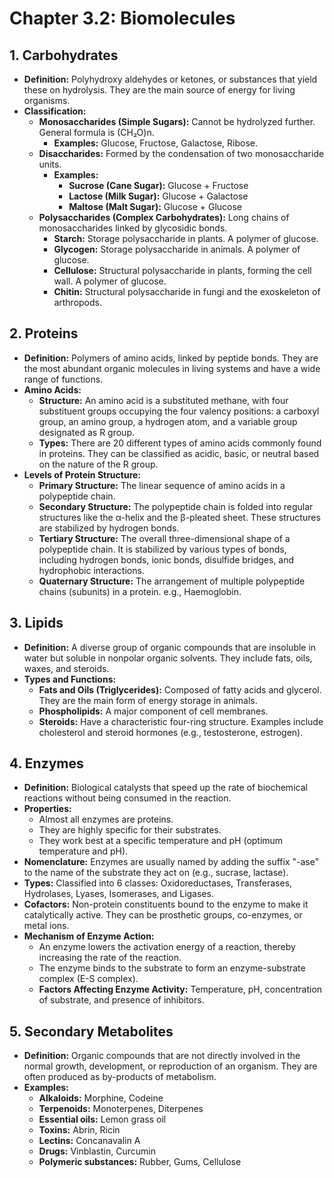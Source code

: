 # Chapter 3.2: Biomolecules

## 1. Carbohydrates
- **Definition:** Polyhydroxy aldehydes or ketones, or substances that yield these on hydrolysis. They are the main source of energy for living organisms.
- **Classification:**
    - **Monosaccharides (Simple Sugars):** Cannot be hydrolyzed further. General formula is (CH₂O)n.
        - **Examples:** Glucose, Fructose, Galactose, Ribose.
    - **Disaccharides:** Formed by the condensation of two monosaccharide units.
        - **Examples:**
            - **Sucrose (Cane Sugar):** Glucose + Fructose
            - **Lactose (Milk Sugar):** Glucose + Galactose
            - **Maltose (Malt Sugar):** Glucose + Glucose
    - **Polysaccharides (Complex Carbohydrates):** Long chains of monosaccharides linked by glycosidic bonds.
        - **Starch:** Storage polysaccharide in plants. A polymer of glucose.
        - **Glycogen:** Storage polysaccharide in animals. A polymer of glucose.
        - **Cellulose:** Structural polysaccharide in plants, forming the cell wall. A polymer of glucose.
        - **Chitin:** Structural polysaccharide in fungi and the exoskeleton of arthropods.

## 2. Proteins
- **Definition:** Polymers of amino acids, linked by peptide bonds. They are the most abundant organic molecules in living systems and have a wide range of functions.
- **Amino Acids:**
    - **Structure:** An amino acid is a substituted methane, with four substituent groups occupying the four valency positions: a carboxyl group, an amino group, a hydrogen atom, and a variable group designated as R group.
    - **Types:** There are 20 different types of amino acids commonly found in proteins. They can be classified as acidic, basic, or neutral based on the nature of the R group.
- **Levels of Protein Structure:**
    - **Primary Structure:** The linear sequence of amino acids in a polypeptide chain.
    - **Secondary Structure:** The polypeptide chain is folded into regular structures like the α-helix and the β-pleated sheet. These structures are stabilized by hydrogen bonds.
    - **Tertiary Structure:** The overall three-dimensional shape of a polypeptide chain. It is stabilized by various types of bonds, including hydrogen bonds, ionic bonds, disulfide bridges, and hydrophobic interactions.
    - **Quaternary Structure:** The arrangement of multiple polypeptide chains (subunits) in a protein. e.g., Haemoglobin.

## 3. Lipids
- **Definition:** A diverse group of organic compounds that are insoluble in water but soluble in nonpolar organic solvents. They include fats, oils, waxes, and steroids.
- **Types and Functions:**
    - **Fats and Oils (Triglycerides):** Composed of fatty acids and glycerol. They are the main form of energy storage in animals.
    - **Phospholipids:** A major component of cell membranes.
    - **Steroids:** Have a characteristic four-ring structure. Examples include cholesterol and steroid hormones (e.g., testosterone, estrogen).

## 4. Enzymes
- **Definition:** Biological catalysts that speed up the rate of biochemical reactions without being consumed in the reaction.
- **Properties:**
    - Almost all enzymes are proteins.
    - They are highly specific for their substrates.
    - They work best at a specific temperature and pH (optimum temperature and pH).
- **Nomenclature:** Enzymes are usually named by adding the suffix "-ase" to the name of the substrate they act on (e.g., sucrase, lactase).
- **Types:** Classified into 6 classes: Oxidoreductases, Transferases, Hydrolases, Lyases, Isomerases, and Ligases.
- **Cofactors:** Non-protein constituents bound to the enzyme to make it catalytically active. They can be prosthetic groups, co-enzymes, or metal ions.
- **Mechanism of Enzyme Action:**
    - An enzyme lowers the activation energy of a reaction, thereby increasing the rate of the reaction.
    - The enzyme binds to the substrate to form an enzyme-substrate complex (E-S complex).
    - **Factors Affecting Enzyme Activity:** Temperature, pH, concentration of substrate, and presence of inhibitors.

## 5. Secondary Metabolites
- **Definition:** Organic compounds that are not directly involved in the normal growth, development, or reproduction of an organism. They are often produced as by-products of metabolism.
- **Examples:**
    - **Alkaloids:** Morphine, Codeine
    - **Terpenoids:** Monoterpenes, Diterpenes
    - **Essential oils:** Lemon grass oil
    - **Toxins:** Abrin, Ricin
    - **Lectins:** Concanavalin A
    - **Drugs:** Vinblastin, Curcumin
    - **Polymeric substances:** Rubber, Gums, Cellulose

